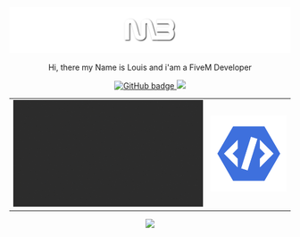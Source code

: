 ![Louis](https://raw.githubusercontent.com/DevItsMB/DevItsMB/master/master.png)

<p align="center">Hi, there my Name is Louis and i'am a FiveM Developer</p>

 <p align="center"></p>

<p align="center">
  <a href="https://github.com/DevItsMB?tab=followers">
    <img src="https://img.shields.io/github/followers/DevItsMB?label=Followers&logo=GitHub&style=for-the-badge" alt="GitHub badge" />
  </a>
  <a href="https://discord.gg/yZJ2pBfJhX">
    <img src="https://img.shields.io/discord/792390187958140948?logo=discord&style=for-the-badge" />
  </a>
<p align="center">

<table width="100%"> 
  <tr>
    <td><img src="https://raw.githubusercontent.com/DevItsMB/DevItsMB/master/DiscordGif.gif" alt="Discord" /></td>
    <td><img src="https://raw.githubusercontent.com/DevItsMB/DevItsMB/master/verified_developer_badge.png" alt="Discord Verified Dev Badge" /></td>
  </tr>
</table>

<p align="center">
<img src="https://media1.tenor.com/images/f8448fef6f65d672657a1e5a91d68ba4/tenor.gif?itemid=17752213" />
<p align="center">

